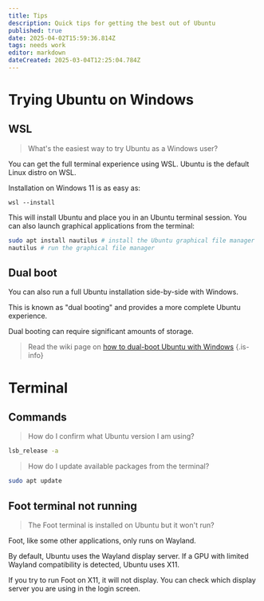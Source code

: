 ```yaml
---
title: Tips
description: Quick tips for getting the best out of Ubuntu
published: true
date: 2025-04-02T15:59:36.814Z
tags: needs work
editor: markdown
dateCreated: 2025-03-04T12:25:04.784Z
---
```


# Trying Ubuntu on Windows

## WSL

> What's the easiest way to try Ubuntu as a Windows user?

You can get the full terminal experience using WSL.
Ubuntu is the default Linux distro on WSL.

Installation on Windows 11 is as easy as:

```
wsl --install
```

This will install Ubuntu and place you in an Ubuntu terminal session.
You can also launch graphical applications from the terminal:

```bash
sudo apt install nautilus # install the Ubuntu graphical file manager
nautilus # run the graphical file manager
```

## Dual boot

You can also run a full Ubuntu installation side-by-side with Windows.

This is known as "dual booting" and provides a more complete Ubuntu experience.

Dual booting can require significant amounts of storage.

> Read the wiki page on [how to dual-boot Ubuntu with Windows](/ubuntu/dual-boot)
{.is-info}

# Terminal

## Commands

> How do I confirm what Ubuntu version I am using?

```bash
lsb_release -a
```

> How do I update available packages from the terminal?

```bash
sudo apt update
```

## Foot terminal not running

> The Foot terminal is installed on Ubuntu but it won't run?

Foot, like some other applications, only runs on Wayland.

By default, Ubuntu uses the Wayland display server.
If a GPU with limited Wayland compatibility is detected, Ubuntu uses X11.

If you try to run Foot on X11, it will not display.
You can check which display server you are using in the login screen.